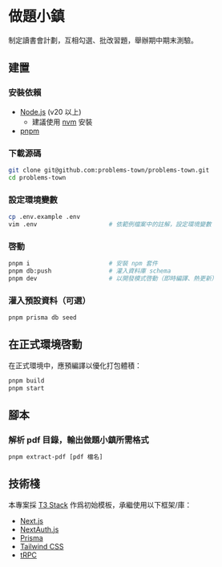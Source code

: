 # 做題小鎮

制定讀書會計劃，互相勾選、批改習題，舉辦期中期末測驗。

## 建置

### 安裝依賴

- [Node.js](https://nodejs.org/en/download) (v20 以上)
    - 建議使用 [nvm](https://nodejs.org/en/download/package-manager#nvm) 安裝
- [pnpm](https://pnpm.io/installation)

### 下載源碼
``` sh
git clone git@github.com:problems-town/problems-town.git
cd problems-town
```

### 設定環境變數

``` sh
cp .env.example .env
vim .env                    # 依範例檔案中的註解，設定環境變數
```

### 啓動
``` sh
pnpm i                      # 安裝 npm 套件
pnpm db:push                # 灌入資料庫 schema
pnpm dev                    # 以開發模式啓動（即時編譯、熱更新）
```

### 灌入預設資料（可選）
``` sh
pnpm prisma db seed
```

## 在正式環境啓動
在正式環境中，應預編譯以優化打包體積：
``` sh
pnpm build
pnpm start
```

## 腳本

### 解析 pdf 目錄，輸出做題小鎮所需格式

``` sh
pnpm extract-pdf [pdf 檔名]
```


## 技術棧

本專案採 [T3 Stack](https://create.t3.gg/) 作爲初始模板，承繼使用以下框架/庫：

- [Next.js](https://nextjs.org)
- [NextAuth.js](https://next-auth.js.org)
- [Prisma](https://prisma.io)
- [Tailwind CSS](https://tailwindcss.com)
- [tRPC](https://trpc.io)
